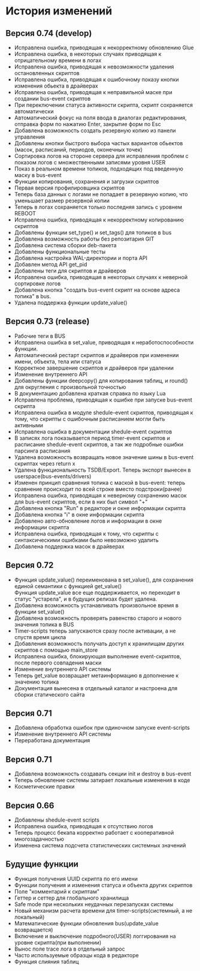 # История изменений

## Версия 0.74 (develop)

* Исправлена ошибка, приводящая к некорректному обновлению Glue
* Исправлена ошибка, в некоторых случаях приводящая к отрицательному времени в логах
* Исправлена ошибка, приводящая к невозможности удаления остановленных скриптов
* Исправлена ошибка, приводящая к ошибочному показу кнопки изменения обьекта в драйверах
* Исправлена ошибка, приводящая к неправильной маске при создании bus-event скриптов
* При переключении статуса активности скрипта, скрипт сохраняется автоматически
* Автоматический фокус на поля ввода в диалогах редактирования, отправка форм по нажатию Enter, закрытие форм по Esc
* Добавлена возможность создать резервную копию из панели управления
* Добавлены кнопки быстрого выбора частых вариантов обьектов (масок, расписаний, периодов, оконечных точек)
* Сортировка логов на стороне сервера для исправления проблем с показом логов с множественными записями уровня USER
* Показ в реальном времени топиков, подходящих под введенную маску в bus-event
* Функции копирования, сохранения и загрузки скриптов
* Первая версия профилировщика скриптов
* Теперь база данных с логами не попадает в резервную копию, что уменьшает размер резервной копии
* Теперь в логах сохраняется только последняя запись с уровнем REBOOT
* Исправлена ошибка, приводящая к некорректному копированию скриптов
* Добавлены функции set_type() и set_tags() для топиков в bus
* Добавлена возможность работы без репозитария GIT
* Добавлена система сборки deb-пакета
* Добавлены функциональные тесты
* Добавлена настройка WAL-директории и порта API
* Добавлен метод API get_pid
* Добавлены теги для скриптов и драйверов 
* Исправлена ошибка, приводящая в некоторых случаях к неверной сортировке логов
* Добавлена кнопка "создать bus-еvent скрипт на основе адреса топика" в bus. 
* Удалена поддержка функции update_value()


## Версия 0.73 (release)

* Рабочие теги в BUS
* Исправлена ошибка в set_value, приводящая к неработоспособности функции.
* Автоматический рестарт скриптов и драйверов при изменении имени, объекта, тела или статуса
* Корректное завершение скриптов и драйверов при удалении
* Изменение внутреннего API 
* Добавлены функции deepcopy() для копирования таблиц, и round() для округления с произвольной точностью
* В документацию добавлена краткая справка по языку Lua
* Исправлена проблема, приводящая к ошибке при запуске bus-event скрипта
* Исправлена ошибка в модуле shedule-event скриптов, приводящая к тому, что скрипты с ошибочным расписанием могли быть активными
* Исправлена ошибка в документации shedule-event скриптов
* В записях лога показывается период timer-event скриптов и расписание shedule-event скриптов, а так же подробные ошибки парсинга расписания
* Удалена возможность возвращать новое значение шины в bus-event скриптах через return x
* Удалена функциональность TSDB/Export. Теперь экспорт вынесен в userspace(bus-events/drivers)
* Изменен принцип сравнения топика с маской в bus-event: теперь сравнение происходит по всей строке вместо подстроки(ранее)
* Исправлена ошибка, приводящая к неверному сохранению масок для bus-event скриптов, если в них был символ "+"
* Добавлена кнопка "Run" в редакторе и окне информации скрипта
* Добавлена кнопка "i" в окне информации скрипта
* Добавлено авто-обновление логов и информации в окне информации скрипта
* Исправлена ошибка, приводящая к тому, что скрипты с синтаксическими ошибками было невозможно удалить
* Добавлена поддержка масок в драйверах

## Версия 0.72

* Функция update_value() переименована в set_value(), для сохранения единой семантики с функцией get_value()  
Функция update_value все еще поддерживается, но переходит в статус "устарела", и в будущих релизах будет удалена. 
* Добавлена возможность устанавливать произвольное время в функции set_value()
* Добавлена возможность проверять равенство старого и нового значения топика в BUS
* Timer-scripts теперь запускаются сразу после активации, а не спустя время цикла
* Добавления возможность получать доступ к хранилищам других скриптов с помощью main_store
* Исправлена ошибка, блокирующая выполнение event-скриптов, после первого совпадения маски
* Изменение внутреннего API системы
* Теперь get_value возвращает метаинформацию в дополнение к значению топика
* Документация вынесена в отдельный каталог и настроена для сборки статического сайта

## Версия 0.71

* Добавлена обработка ошибок при одиночном запуске event-scripts
* Изменение внутреннего API системы
* Переработана документация

## Версия 0.71

* Добавлена возможность создавать секции init и destroy в bus-event
* Теперь обновление системы затирает локальные изменения в коде
* Косметические правки

## Версия 0.66

* Добавлены shedule-event scripts
* Исправлена ошибка, приводящая к отсутствию логов
* Теперь процесс бекапа корректно работает с кооперативной многозадачностью
* Изменена система подсчета статистических системных значений


## Будущие функции
* Функция получения UUID скрипта по его имени
* Функции получения и изменения статуса и объекта других скриптов
* Поле "комментарий к скриптам"
* Геттер и сеттер для глобального хранилища
* Safe mode при нескольких неудачных перезапусках системы
* Новый механизм расчета времени для timer-scripts(системный, а не локальный)
* Математические функции обновления bus(update_value возвращается)
* Включение и выключение подробного(USER) логгирования на уровне скрипта(при выполнении)
* Вынос поле trace лога в отдельный запрос
* Часто используемые образцы кода в редакторе
* Функция слияния таблиц
